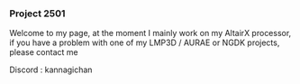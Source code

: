 ### Project 2501

Welcome to my page, at the moment I mainly work on my AltairX processor, if you have a problem with one of my LMP3D / AURAE or NGDK projects, please contact me 

Discord : kannagichan


<!--
**Kannagi/Kannagi** is a ✨ _special_ ✨ repository because its `README.md` (this file) appears on your GitHub profile.

Here are some ideas to get you started:

- 🔭 I’m currently working on ...
- 🌱 I’m currently learning ...
- 👯 I’m looking to collaborate on ...
- 🤔 I’m looking for help with ...
- 💬 Ask me about ...
- 📫 How to reach me: ...
- 😄 Pronouns: ...
- ⚡ Fun fact: ...

![Kannagi Top Language](https://github-readme-stats.vercel.app/api/top-langs/?username=Kannagi&layout=compact&langs_count=8&theme=dark)

![Kannagi GitHub stats-Dark](https://github-readme-stats.vercel.app/api?username=Kannagi&show_icons=true&theme=dark)  

-->
